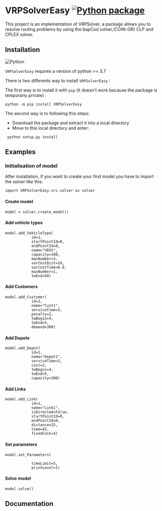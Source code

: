 # VRPSolverEasy [![Python package](https://github.com/inria-UFF/VRPSolverEasy/actions/workflows/python-package.yml/badge.svg)](https://github.com/inria-UFF/VRPSolverEasy/actions/workflows/python-package.yml)

This project is an implementation of VRPSolver, a package allows you to resolve routing problems by using the bapCod solver,(COIN-OR) CLP and CPLEX solver.

## Installation 

![Python](https://upload.wikimedia.org/wikipedia/commons/c/c3/Python-logo-notext.svg)

`VRPSolverEasy` requires a version of python  >= 3.7

There is two differents way to install `VRPSolverEasy` :

The first way is to install it with `pip` (it doesn't work because the package is temporarly private)  :
```
python -m pip install VRPSolverEasy
```
The second way is to following this steps:

- Download the package and extract it into a local directory
- Move to this local directory and enter:
```
 python setup.py install
```

## Examples

### Initialisation of model

After installation, if you want to create your first model you have to import the solver like this:
```
import VRPSolverEasy.src.solver as solver
```
#### Create model
```
model = solver.create_model()
```
#### Add vehicle types
```
model.add_VehicleType(
            id=1,
            startPointId=0,
            endPointId=0,
            name="VEH1",
            capacity=100,
            maxNumber=3,
            varCostDist=10,
            varCostTime=0.0,
            maxNumber=1,
            twEnd=50)
```
#### Add Customers
```
model.add_Customer(
            id=1,
            name="Cust1",
            serviceTime=3,
            penalty=2,
            twBegin=4,
            twEnd=5,
            demand=300)
```
#### Add Depots
```
model.add_Depot(
            id=1,
            name="Depot1",
            serviceTime=3,
            cost=2,
            twBegin=4,
            twEnd=5,
            capacity=300)
```
#### Add Links
```
model.add_Link(
            id=1,
            name="Link1",
            isDirected=False,
            startPointId=0,
            endPointId=0,
            distance=25,
            time=42,
            fixedCost=4)
```
#### Set parameters
```
model.set_Parameters(

            timeLimit=5,
            printLevel=1)
```
#### Solve model
```
model.solve()
```
## Documentation
